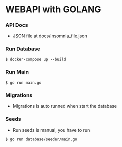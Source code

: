 # WEBAPI with GOLANG

### API Docs

- JSON file at docs/insomnia_file.json

### Run Database

```
$ docker-compose up --build
```

### Run Main

```
$ go run main.go
```

### Migrations

- Migrations is auto runned when start the database

### Seeds

- Run seeds is manual, you have to run

```
$ go run database/seeder/main.go
```
